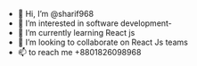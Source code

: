 - 👋 Hi, I’m @sharif968
- 👀 I’m interested in software development-
- 🌱 I’m currently learning React js 
- 💞️ I’m looking to collaborate on React Js teams
- 📫  to reach me +8801826098968

<!---
sharif968/sharif968 is a ✨ special ✨ repository because its `README.md` (this file) appears on your GitHub profile.
You can click the Preview link to take a look at your changes.
--->
